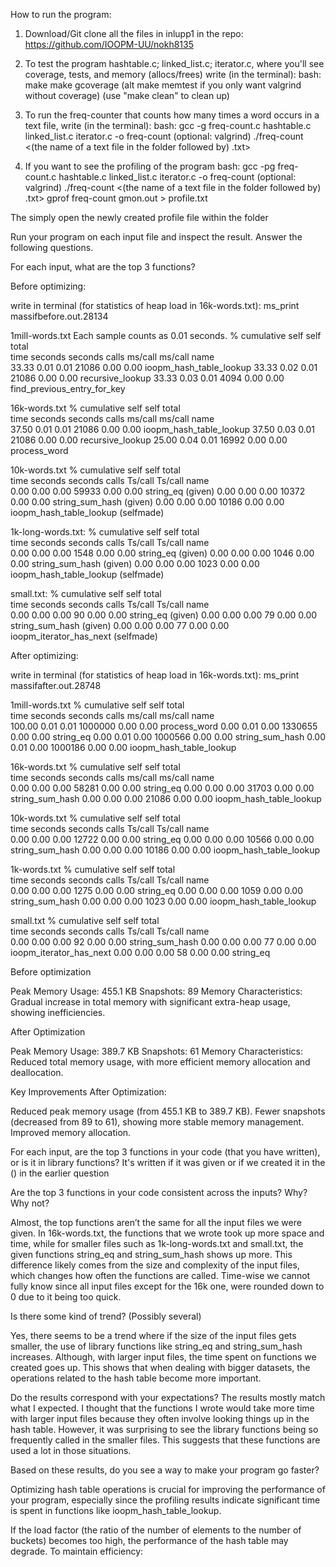 How to run the program: 
1. Download/Git clone all the files in inlupp1 in the repo:
https://github.com/IOOPM-UU/nokh8135

2. To test the program hashtable.c; linked_list.c; iterator.c, where you'll see coverage, tests, and memory (allocs/frees) write (in the terminal): 
bash:
make 
make gcoverage (alt make memtest if you only want valgrind without coverage)
(use "make clean" to clean up)


3. To run the freq-counter that counts how many times a word occurs in a text file, write (in the terminal):
bash:
gcc -g freq-count.c hashtable.c linked_list.c iterator.c -o freq-count
(optional: valgrind) ./freq-count <(the name of a text file in the folder followed by) .txt>

4. If you want to see the profiling of the program
bash:
gcc -pg freq-count.c hashtable.c linked_list.c iterator.c -o freq-count
(optional: valgrind) ./freq-count <(the name of a text file in the folder followed by) .txt>
gprof freq-count gmon.out > profile.txt

The simply open the newly created profile file within the folder

Run your program on each input file and inspect the result. Answer the following questions.

For each input, what are the top 3 functions?

Before optimizing:

write in terminal (for statistics of heap load in 16k-words.txt):
ms_print massifbefore.out.28134

1mill-words.txt
Each sample counts as 0.01 seconds.
  %   cumulative   self              self     total           
 time   seconds   seconds    calls  ms/call  ms/call  name    
 33.33      0.01     0.01    21086     0.00     0.00  ioopm_hash_table_lookup
 33.33      0.02     0.01    21086     0.00     0.00  recursive_lookup
 33.33      0.03     0.01     4094     0.00     0.00  find_previous_entry_for_key

16k-words.txt 
  %   cumulative   self              self     total           
 time   seconds   seconds    calls  ms/call  ms/call  name    
 37.50      0.01     0.01    21086     0.00     0.00  ioopm_hash_table_lookup
 37.50      0.03     0.01    21086     0.00     0.00  recursive_lookup
 25.00      0.04     0.01    16992     0.00     0.00  process_word

10k-words.txt
  %   cumulative   self              self     total      
 time   seconds   seconds    calls  Ts/call  Ts/call  name    
  0.00      0.00     0.00    59933     0.00     0.00  string_eq (given)
  0.00      0.00     0.00    10372     0.00     0.00  string_sum_hash (given)
  0.00      0.00     0.00    10186     0.00     0.00  ioopm_hash_table_lookup (selfmade)

1k-long-words.txt:
  %   cumulative   self              self     total           
 time   seconds   seconds    calls  Ts/call  Ts/call  name    
  0.00      0.00     0.00     1548     0.00     0.00  string_eq (given)
  0.00      0.00     0.00     1046     0.00     0.00  string_sum_hash (given)
  0.00      0.00     0.00     1023     0.00     0.00  ioopm_hash_table_lookup (selfmade)

small.txt:
  %   cumulative   self              self     total           
 time   seconds   seconds    calls  Ts/call  Ts/call  name    
  0.00      0.00     0.00       90     0.00     0.00  string_eq (given)
  0.00      0.00     0.00       79     0.00     0.00  string_sum_hash (given)
  0.00      0.00     0.00       77     0.00     0.00  ioopm_iterator_has_next (selfmade)

After optimizing:

write in terminal (for statistics of heap load in 16k-words.txt):
ms_print massifafter.out.28748

1mill-words.txt
  %   cumulative   self              self     total           
 time   seconds   seconds    calls  ms/call  ms/call  name    
100.00      0.01     0.01  1000000     0.00     0.00  process_word 
  0.00      0.01     0.00  1330655     0.00     0.00  string_eq
  0.00      0.01     0.00  1000566     0.00     0.00  string_sum_hash
  0.00      0.01     0.00  1000186     0.00     0.00  ioopm_hash_table_lookup

16k-words.txt 
  %   cumulative   self              self     total           
 time   seconds   seconds    calls  ms/call  ms/call  name    
  0.00      0.00     0.00    58281     0.00     0.00  string_eq
  0.00      0.00     0.00    31703     0.00     0.00  string_sum_hash
  0.00      0.00     0.00    21086     0.00     0.00  ioopm_hash_table_lookup

10k-words.txt
  %   cumulative   self              self     total           
 time   seconds   seconds    calls  Ts/call  Ts/call  name    
  0.00      0.00     0.00    12722     0.00     0.00  string_eq
  0.00      0.00     0.00    10566     0.00     0.00  string_sum_hash
  0.00      0.00     0.00    10186     0.00     0.00  ioopm_hash_table_lookup

1k-words.txt
  %   cumulative   self              self     total           
 time   seconds   seconds    calls  Ts/call  Ts/call  name    
  0.00      0.00     0.00     1275     0.00     0.00  string_eq
  0.00      0.00     0.00     1059     0.00     0.00  string_sum_hash
  0.00      0.00     0.00     1023     0.00     0.00  ioopm_hash_table_lookup

small.txt
  %   cumulative   self              self     total           
 time   seconds   seconds    calls  Ts/call  Ts/call  name    
  0.00      0.00     0.00       92     0.00     0.00  string_sum_hash
  0.00      0.00     0.00       77     0.00     0.00  ioopm_iterator_has_next
  0.00      0.00     0.00       58     0.00     0.00  string_eq


Before optimization

Peak Memory Usage: 455.1 KB
Snapshots: 89
Memory Characteristics: Gradual increase in total memory with significant extra-heap usage, showing inefficiencies.

After Optimization

Peak Memory Usage: 389.7 KB 
Snapshots: 61
Memory Characteristics: Reduced total memory usage, with more efficient memory allocation and deallocation.

Key Improvements After Optimization:

Reduced peak memory usage (from 455.1 KB to 389.7 KB).
Fewer snapshots (decreased from 89 to 61), showing more stable memory management.
Improved memory allocation.

For each input, are the top 3 functions in your code (that you have written), or is it in library functions?
It's written if it was given or if we created it in the () in the earlier question

Are the top 3 functions in your code consistent across the inputs? Why? Why not?

Almost, the top functions aren’t the same for all the input files we were given. In 16k-words.txt, the functions that we wrote took up more space and time, while for smaller files such as 1k-long-words.txt and small.txt, the given functions string_eq and string_sum_hash shows up more. This difference likely comes from the size and complexity of the input files, which changes how often the functions are called. Time-wise we cannot fully know since all input files except for the 16k one, were rounded down to 0 due to it being too quick.

Is there some kind of trend? (Possibly several)

Yes, there seems to be a trend where if the size of the input files gets smaller, the use of library functions like string_eq and string_sum_hash increases. Although, with larger input files, the time spent on functions we created goes up. This shows that when dealing with bigger datasets, the operations related to the hash table become more important.

Do the results correspond with your expectations?
The results mostly match what I expected. I thought that the functions I wrote would take more time with larger input files because they often involve looking things up in the hash table. However, it was surprising to see the library functions being so frequently called in the smaller files. This suggests that these functions are used a lot in those situations.

Based on these results, do you see a way to make your program go faster?

Optimizing hash table operations is crucial for improving the performance of your program, especially since the profiling results indicate significant time is spent in functions like ioopm_hash_table_lookup. 

If the load factor (the ratio of the number of elements to the number of buckets) becomes too high, the performance of the hash table may degrade. To maintain efficiency:
